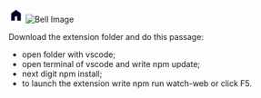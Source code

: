 ![Immagine Home](./media/home.png)
![Bell Image](https://i.postimg.cc/gjCQ9yVB/Bell.jpg)

Download the extension folder and do this passage:
- open folder with vscode;
- open terminal of vscode and write npm update;
- next digit npm install;
- to launch the extension write npm run watch-web or click F5.
